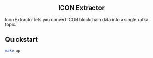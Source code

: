 <p align="center">
  <h2 align="center">ICON Extractor</h2>
</p>


Icon Extractor lets you convert ICON blockchain data into a single kafka topic.

## Quickstart
```bash
make up
```
